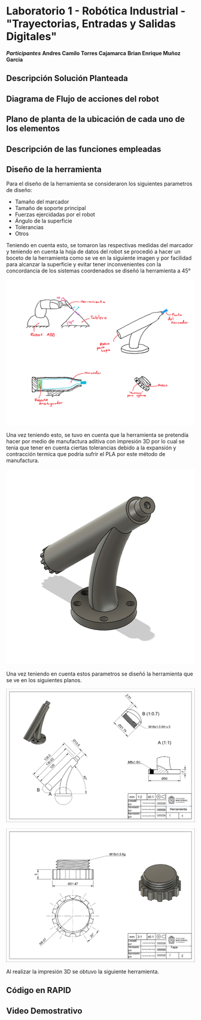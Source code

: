 # Laboratorio 1 - Robótica Industrial - "Trayectorias, Entradas y Salidas Digitales"

***Participantes***
__Andres Camilo Torres Cajamarca__
__Brian Enrique Muñoz Garcia__

## Descripción Solución Planteada

## Diagrama de Flujo de acciones del robot

## Plano de planta de la ubicación de cada uno de los elementos

## Descripción de las funciones empleadas

## Diseño de la herramienta

Para el diseño de la herramienta se consideraron los siguientes parametros de diseño:

* Tamaño del marcador
* Tamaño de soporte principal
* Fuerzas ejercidadas por el robot
* Ángulo de la superficie
* Tolerancias
* Otros

Teniendo en cuenta esto, se tomaron las respectivas medidas del marcador y teniendo en cuenta la hoja de datos del robot se procedió a hacer un boceto de la herramienta como se ve en la siguiente imagen y por facilidad para alcanzar la superficie y evitar tener inconvenientes con la concordancia de los sistemas coordenados se diseñó la herramienta a 45°

![1710210839228](image/README/1710210839228.png)

Una vez teniendo esto, se tuvo en cuenta que la herramienta se pretendía hacer por medio de manufactura aditiva con impresión 3D por lo cual se tenia que tener en cuenta ciertas tolerancias debido a la expansión y contracción termica que podria sufrir el PLA por este método de manufactura.

![1710207357054](image/README/1710207357054.png)

Una vez teniendo en cuenta estos parametros se diseñó la herramienta que se ve en los siguientes planos.

![1710209020377](image/README/1710209020377.png)

![1710209032748](image/README/1710209032748.png)

Al realizar la impresión 3D se obtuvo la siguiente herramienta.

## Código en RAPID

## Video Demostrativo
